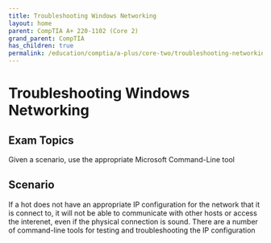 ```yaml
---
title: Troubleshooting Windows Networking
layout: home
parent: CompTIA A+ 220-1102 (Core 2)
grand_parent: CompTIA
has_children: true
permalink: /education/comptia/a-plus/core-two/troubleshooting-networking/
---
```


# Troubleshooting Windows Networking

## Exam Topics

Given a scenario, use the appropriate Microsoft Command-Line tool

## Scenario

If a hot does not have an appropriate IP configuration for the network that it is connect to, it will not be able to communicate with other hosts or access the interenet, even if the physical connection is sound. There are a number of command-line tools for testing and troubleshooting the IP configuration